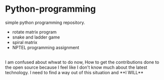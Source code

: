 # Python-programming
simple python programming repository.
<br> 
* rotate matrix program
* snake and ladder game 
* spiral matrix
* NPTEL programming assignment 
<br>
I am confused about whwat to do now, How to get the contributions done to the open source because I feel like I don't know much about the latest technology. I need to find a way out of this situation and **I WILL**
